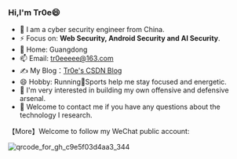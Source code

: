 ### Hi,I'm Tr0e😄

- 🔭 I am a cyber security engineer from China.
- ⚡ Focus on: **Web Security, Android Security and AI Security**.
- 🌱 Home: Guangdong
- 📫 Email:   tr0eeeee@163.com
- ✍️ My Blog：[Tr0e's CSDN Blog](https://blog.csdn.net/weixin_39190897/)
- 😄 Hobby: Running🏃Sports help me stay focused and energetic.
- 🤔 I'm very interested in building my own offensive and defensive arsenal.
- 💬 Welcome to contact me if you have any questions about the technology I research.

【More】Welcome to follow my WeChat public account:

![qrcode_for_gh_c9e5f03d4aa3_344](https://github.com/user-attachments/assets/ae3aee8e-dfea-4e2a-849c-46795f88d07f)
